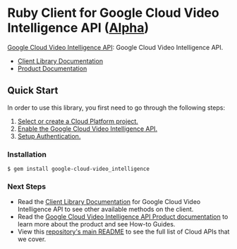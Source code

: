 # Ruby Client for Google Cloud Video Intelligence API ([Alpha](https://github.com/GoogleCloudPlatform/google-cloud-ruby#versioning))

[Google Cloud Video Intelligence API][Product Documentation]: Google Cloud Video Intelligence API.
- [Client Library Documentation][]
- [Product Documentation][]

## Quick Start
In order to use this library, you first need to go through the following steps:

1. [Select or create a Cloud Platform project.](https://console.cloud.google.com/project)
2. [Enable the Google Cloud Video Intelligence API.](https://console.cloud.google.com/apis/api/video-intelligence)
3. [Setup Authentication.](https://googlecloudplatform.github.io/google-cloud-ruby/#/docs/google-cloud/master/guides/authentication)

### Installation
```
$ gem install google-cloud-video_intelligence
```

### Next Steps
- Read the [Client Library Documentation][] for Google Cloud Video Intelligence API to see other available methods on the client.
- Read the [Google Cloud Video Intelligence API Product documentation][Product Documentation] to learn more about the product and see How-to Guides.
- View this [repository's main README](https://github.com/GoogleCloudPlatform/google-cloud-ruby/blob/master/README.md) to see the full list of Cloud APIs that we cover.

[Client Library Documentation]: https://googlecloudplatform.github.io/google-cloud-ruby/#/docs/google-cloud-video_intelligence/latest/google/cloud/videointelligence/v1beta1
[Product Documentation]: https://cloud.google.com/video-intelligence
